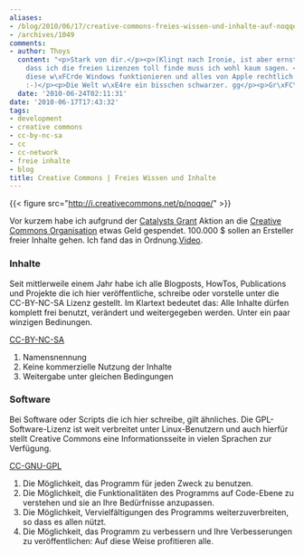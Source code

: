 ```yaml
---
aliases:
- /blog/2010/06/17/creative-commons-freies-wissen-und-inhalte-auf-noqqe-de
- /archives/1049
comments:
- author: Thoys
  content: "<p>Stark von dir.</p><p>(Klingt nach Ironie, ist aber ernst gemeint.)</p><p>Und
    dass ich die freien Lizenzen toll finde muss ich wohl kaum sagen. </p><p>Ohne
    diese w\xFCrde Windows funktionieren und alles von Apple rechtlich gesch\xFCtzt.
    :-)</p><p>Die Welt w\xE4re ein bisschen schwarzer. gg</p><p>Gr\xFC\xDFe Thoys</p>"
  date: '2010-06-24T02:11:31'
date: '2010-06-17T17:43:32'
tags:
- development
- creative commons
- cc-by-nc-sa
- cc
- cc-network
- freie inhalte
- blog
title: Creative Commons | Freies Wissen und Inhalte
---
```


{{< figure src="http://i.creativecommons.net/p/noqqe/" >}}

Vor kurzem habe ich aufgrund der [Catalysts Grant](http://wiki.creativecommons.org/Grants) Aktion an die
[Creative Commons Organisation](http://creativecommons.org/about/) etwas Geld
gespendet. 100.000 $ sollen an Ersteller freier Inhalte gehen. Ich fand das
in Ordnung.[Video](http://a44.video2.blip.tv/5840001990950/Commonscreative-WannaWorkTogether315.ogv?bri=3.2&brs=1369).

### Inhalte

Seit mittlerweile einem Jahr habe ich alle Blogposts, HowTos, Publications
und Projekte die ich hier veröffentliche, schreibe oder vorstelle unter die
CC-BY-NC-SA Lizenz gestellt. Im Klartext bedeutet das: Alle Inhalte dürfen
komplett frei benutzt, verändert und weitergegeben werden. Unter ein paar
winzigen Bedinungen.

[CC-BY-NC-SA](http://creativecommons.org/licenses/by-nc-sa/3.0/de/)
1. Namensnennung
2. Keine kommerzielle Nutzung der Inhalte
3. Weitergabe unter gleichen Bedingungen

### Software

Bei Software oder Scripts die ich hier schreibe, gilt
ähnliches. Die GPL-Software-Lizenz ist weit verbreitet unter
Linux-Benutzern und auch hierfür stellt Creative Commons eine
Informationsseite in vielen Sprachen zur Verfügung.

[CC-GNU-GPL](http://creativecommons.org/licenses/GPL/2.0/deed.de)

1. Die Möglichkeit, das Programm für jeden Zweck zu benutzen.
2. Die Möglichkeit, die Funktionalitäten des Programms auf Code-Ebene zu
   verstehen und sie an Ihre Bedürfnisse anzupassen.
3. Die Möglichkeit, Vervielfältigungen des Programms weiterzuverbreiten, so
   dass es allen nützt.
4. Die Möglichkeit, das Programm zu verbessern und Ihre Verbesserungen zu
   veröffentlichen: Auf diese Weise profitieren alle.
